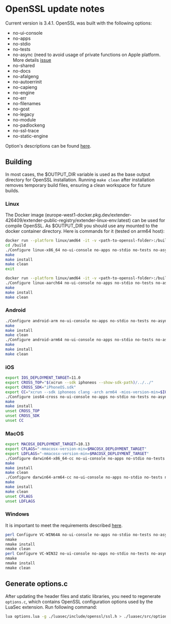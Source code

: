 # OpenSSL update notes
Current version is 3.4.1. OpenSSL was built with the following options:
* no-ui-console
* no-apps
* no-stdio
* no-tests
* no-async (need to avoid usage of private functions on Apple platform. More details [issue](https://github.com/sonountaleban/defold-luasec/issues/4)
* no-shared
* no-docs
* no-afalgeng
* no-autoerrinit
* no-capieng
* no-engine
* no-err
* no-filenames
* no-gost
* no-legacy
* no-module
* no-padlockeng
* no-ssl-trace
* no-static-engine

Option's descriptions can be found [here](https://github.com/openssl/openssl/blob/master/INSTALL.md#enable-and-disable-features).

## Building
In most cases, the $OUTPUT_DIR variable is used as the base output directory for OpenSSL installation.
Running `make clean` after installation removes temporary build files, ensuring a clean workspace for future builds.

### Linux
The Docker image (europe-west1-docker.pkg.dev/extender-426409/extender-public-registry/extender-linux-env:latest) can be used for compile OpenSSL. As $OUTPUT_DIR you should use any mounted to the docker container directory. Here is commands for it (tested on arm64 host):
```sh
docker run --platform linux/amd64 -it -v <path-to-openssl-folder>:/build europe-west1-docker.pkg.dev/extender-426409/extender-public-registry/extender-linux-env:latest /bin/sh
cd /build
./Configure linux-x86_64 no-ui-console no-apps no-stdio no-tests no-async no-shared no-docs no-afalgeng no-autoerrinit no-capieng no-engine no-err no-filenames no-gost no-legacy no-module no-padlockeng no-ssl-trace no-static-engine --prefix="$OUTPUT_DIR/linux/x64"
make
make install
make clean
exit

docker run --platform linux/amd64 -it -v <path-to-openssl-folder>:/build europe-west1-docker.pkg.dev/extender-426409/extender-public-registry/extender-linux-env:latest /bin/sh
./Configure linux-aarch64 no-ui-console no-apps no-stdio no-tests no-async no-shared no-docs no-afalgeng no-autoerrinit no-capieng no-engine no-err no-filenames no-gost no-legacy no-module no-padlockeng no-ssl-trace no-static-engine --prefix="$OUTPUT_DIR/linux/arm64"
make
make install
make clean
```

### Android
```sh
./Configure android-arm no-ui-console no-apps no-stdio no-tests no-async no-shared no-docs no-afalgeng no-autoerrinit no-capieng no-engine no-err no-filenames no-gost no-legacy no-module no-padlockeng no-ssl-trace no-static-engine --prefix="$OUTPUT_DIR/android/armv7" -D__ANDROID_API__=19
make
make install
make clean
./Configure android-arm64 no-ui-console no-apps no-stdio no-tests no-async no-shared no-docs no-afalgeng no-autoerrinit no-capieng no-engine no-err no-filenames no-gost no-legacy no-module no-padlockeng no-ssl-trace no-static-engine --prefix="$OUTPUT_DIR/android/arm64" -D__ANDROID_API__=21
make
make install
make clean
```

### iOS
```sh
export IOS_DEPLOYMENT_TARGET=11.0
export CROSS_TOP="$(xcrun --sdk iphoneos --show-sdk-path)/../../"
export CROSS_SDK="iPhoneOS.sdk"
export CC="xcrun --sdk iphoneos clang -arch arm64 -mios-version-min=$IOS_DEPLOYMENT_TARGET"
./Configure ios64-cross no-ui-console no-apps no-stdio no-tests no-async no-shared no-docs no-afalgeng no-autoerrinit no-capieng no-engine no-err no-filenames no-gost no-legacy no-module no-padlockeng no-ssl-trace no-static-engine --prefix="$OUTPUT_DIR/ios/arm64"
make
make install
unset CROSS_TOP
unset CROSS_SDK
unset CC
```

### MacOS
```sh
export MACOSX_DEPLOYMENT_TARGET=10.13
export CFLAGS="-mmacosx-version-min=$MACOSX_DEPLOYMENT_TARGET"
export LDFLAGS="-mmacosx-version-min=$MACOSX_DEPLOYMENT_TARGET"
./Configure darwin64-x86_64-cc no-ui-console no-apps no-stdio no-tests no-async no-shared no-docs no-afalgeng no-autoerrinit no-capieng no-engine no-err no-filenames no-gost no-legacy no-module no-padlockeng no-ssl-trace no-static-engine --prefix="$OUTPUT_DIR/macos/x64"
make
make install
make clean
./Configure darwin64-arm64-cc no-ui-console no-apps no-stdio no-tests no-async no-shared no-docs no-afalgeng no-autoerrinit no-capieng no-engine no-err no-filenames no-gost no-legacy no-module no-padlockeng no-ssl-trace no-static-engine --prefix="$OUTPUT_DIR/macos/arm64"
make
make install
make clean
unset CFLAGS
unset LDFLAGS
```

### Windows
It is important to meet the requirements described [here](https://github.com/openssl/openssl/blob/master/NOTES-WINDOWS.md#requirement-details).
```sh
perl Configure VC-WIN64A no-ui-console no-apps no-stdio no-tests no-async no-shared no-docs no-afalgeng no-autoerrinit no-capieng no-engine no-err no-filenames no-gost no-legacy no-module no-padlockeng no-ssl-trace no-static-engine --prefix="......."
nmake
nmake install
nmake clean
perl Configure VC-WIN32 no-ui-console no-apps no-stdio no-tests no-async no-shared no-docs no-afalgeng no-autoerrinit no-capieng no-engine no-err no-filenames no-gost no-legacy no-module no-padlockeng no-ssl-trace no-static-engine --prefix="......."
nmake
nmake install
nmake clean
```

## Generate options.c
After updating the header files and static libraries, you need to regenerate `options.c`, which contains OpenSSL configuration options used by the LuaSec extension. Run following command:
```sh
lua options.lua -g ./luasec/include/openssl/ssl.h > ./luasec/src/options.c 
```